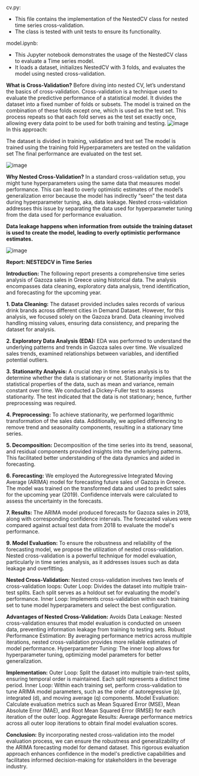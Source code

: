 
cv.py:
- This file contains the implementation of the NestedCV class for nested time series cross-validation.
- The class is tested with unit tests to ensure its functionality.

model.ipynb:
- This Jupyter notebook demonstrates the usage of the NestedCV class to evaluate a Time series model.
- It loads a dataset, initializes NestedCV with 3 folds, and evaluates the model using nested cross-validation.

**What is Cross-Validation?**
Before diving into nested CV, let’s understand the basics of cross-validation. Cross-validation is a technique used to evaluate the predictive performance of a statistical model. It divides the dataset into a fixed number of folds or subsets. The model is trained on the combination of these folds except one, which is used as the test set. This process repeats so that each fold serves as the test set exactly once, allowing every data point to be used for both training and testing.
![image](https://github.com/PAVIJANU/IQGATEWAY/assets/127427914/0104031e-f09a-4c15-9be8-4e8861f34c76)
In this approach:

The dataset is divided in training, validation and test set
The model is trained using the training fold
Hyperparameters are tested on the validation set
The final performance are evaluated on the test set.

![image](https://github.com/PAVIJANU/IQGATEWAY/assets/127427914/5cb578b8-22e4-4d26-ae07-a9e80311cb0c)


**Why Nested Cross-Validation?**
In a standard cross-validation setup, you might tune hyperparameters using the same data that measures model performance. This can lead to overly optimistic estimates of the model’s generalization error because the model has indirectly “seen” the test data during hyperparameter tuning, aka, data leakage. Nested cross-validation addresses this issue by separating the data used for hyperparameter tuning from the data used for performance evaluation.


**Data leakage happens when information from outside the training dataset is used to create the model, leading to overly optimistic performance estimates.**

![image](https://github.com/PAVIJANU/IQGATEWAY/assets/127427914/4fe927f1-5f84-495f-afa2-3627a26019a1)

**Report: NESTEDCV in Time Series**

**Introduction:**
The following report presents a comprehensive time series analysis of Gazoza sales in Greece using historical data. The analysis encompasses data cleaning, exploratory data analysis, trend identification, and forecasting for the upcoming year.

**1. Data Cleaning:**
The dataset provided includes sales records of various drink brands across different cities in Demand Dataset. However, for this analysis, we focused solely on the Gazoza brand. Data cleaning involved handling missing values, ensuring data consistency, and preparing the dataset for analysis.

**2. Exploratory Data Analysis (EDA):**
EDA was performed to understand the underlying patterns and trends in Gazoza sales over time. We visualized sales trends, examined relationships between variables, and identified potential outliers.

**3. Stationarity Analysis:**
A crucial step in time series analysis is to determine whether the data is stationary or not. Stationarity implies that the statistical properties of the data, such as mean and variance, remain constant over time. We conducted a Dickey-Fuller test to assess stationarity. The test indicated that the data is not stationary; hence, further preprocessing was required.

**4. Preprocessing:**
To achieve stationarity, we performed logarithmic transformation of the sales data. Additionally, we applied differencing to remove trend and seasonality components, resulting in a stationary time series.

**5. Decomposition:**
Decomposition of the time series into its trend, seasonal, and residual components provided insights into the underlying patterns. This facilitated better understanding of the data dynamics and aided in forecasting.

**6. Forecasting:**
We employed the Autoregressive Integrated Moving Average (ARIMA) model for forecasting future sales of Gazoza in Greece. The model was trained on the transformed data and used to predict sales for the upcoming year (2019). Confidence intervals were calculated to assess the uncertainty in the forecasts.

**7. Results:**
The ARIMA model produced forecasts for Gazoza sales in 2018, along with corresponding confidence intervals. The forecasted values were compared against actual test data from 2018 to evaluate the model's performance.

**9. Model Evaluation:**
To ensure the robustness and reliability of the forecasting model, we propose the utilization of nested cross-validation. Nested cross-validation is a powerful technique for model evaluation, particularly in time series analysis, as it addresses issues such as data leakage and overfitting.

**Nested Cross-Validation:**
Nested cross-validation involves two levels of cross-validation loops:
Outer Loop: Divides the dataset into multiple train-test splits. Each split serves as a holdout set for evaluating the model's performance.
Inner Loop: Implements cross-validation within each training set to tune model hyperparameters and select the best configuration.

**Advantages of Nested Cross-Validation:**
Avoids Data Leakage: Nested cross-validation ensures that model evaluation is conducted on unseen data, preventing information leakage from training to testing sets.
Robust Performance Estimation: By averaging performance metrics across multiple iterations, nested cross-validation provides more reliable estimates of model performance.
Hyperparameter Tuning: The inner loop allows for hyperparameter tuning, optimizing model parameters for better generalization.

**Implementation:**
Outer Loop: Split the dataset into multiple train-test splits, ensuring temporal order is maintained. Each split represents a distinct time period.
Inner Loop: Within each training set, perform cross-validation to tune ARIMA model parameters, such as the order of autoregressive (p), integrated (d), and moving average (q) components.
Model Evaluation: Calculate evaluation metrics such as Mean Squared Error (MSE), Mean Absolute Error (MAE), and Root Mean Squared Error (RMSE) for each iteration of the outer loop.
Aggregate Results: Average performance metrics across all outer loop iterations to obtain final model evaluation scores.

**Conclusion:**
By incorporating nested cross-validation into the model evaluation process, we can ensure the robustness and generalizability of the ARIMA forecasting model for demand dataset. This rigorous evaluation approach enhances confidence in the model's predictive capabilities and facilitates informed decision-making for stakeholders in the beverage industry.
